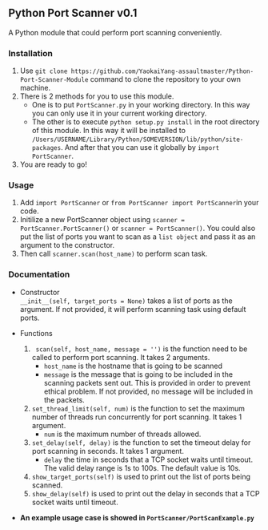 ## Python Port Scanner v0.1

A Python module that could perform port scanning conveniently. 

### Installation  
1. Use `git clone https://github.com/YaokaiYang-assaultmaster/Python-Port-Scanner-Module` command to clone the repository to your own machine.   
2. There is 2 methods for you to use this module.   
	- One is to put `PortScanner.py` in your working directory. In this way you can only use it in your current working directory.  
	- The other is to execute `python setup.py install` in the root directory of this module. In this way it will be installed to `/Users/USERNAME/Library/Python/SOMEVERSION/lib/python/site-packages`. And after that you can use it globally by `import PortScanner`.   
3. You are ready to go!

### Usage  
1. Add `import PortScanner` or `from PortScanner import PortScanner`in your code.  
2. Initilize a new PortScanner object using `scanner = PortScanner.PortScanner()` or `scanner = PortScanner()`. You could also put the list of ports you want to scan as a `list object` and pass it as an argument to the constructor.  
3. Then call `scanner.scan(host_name)` to perform scan task. 

### Documentation 
- Constructor  
`__init__(self, target_ports = None)` takes a list of ports as the argument. If not provided, it will perform scanning task using default ports.   

- Functions  
	1. ` scan(self, host_name, message = '')` is the function need to be called to perform port scanning. It takes 2 arguments.   
		- `host_name` is the hostname that is going to be scanned
    	- `message` is the message that is going to be included in the scanning packets sent out. This is provided in order to prevent ethical problem. If not provided, no message will be included in the packets.  
	2.  `set_thread_limit(self, num)` is the function to set the maximum number of threads run concurrently for port scanning. It takes 1 argument.  
		- `num` is the maximum number of threads allowed.   
	3.  `set_delay(self, delay)` is the function to set the timeout delay for port scanning in seconds. It takes 1 argument. 
		- `delay` the time in seconds that a TCP socket waits until timeout. The valid delay range is 1s to 100s. The default value is 10s.   
	4. `show_target_ports(self)` is used to print out the list of ports being scanned.   
	5. `show_delay(self)` is used to print out the delay in seconds that a TCP socket waits until timeout.   

- __An example usage case is showed in `PortScanner/PortScanExample.py`__
